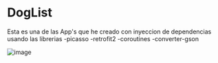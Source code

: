 # DogList

Esta es una de las App's que he creado con inyeccion de dependencias usando las  librerias 
-picasso
-retrofit2
-coroutines
-converter-gson

![image](https://github.com/GColina/DogList/assets/121101574/2f18a72f-4600-4e41-a35f-6af7de32a10f)
